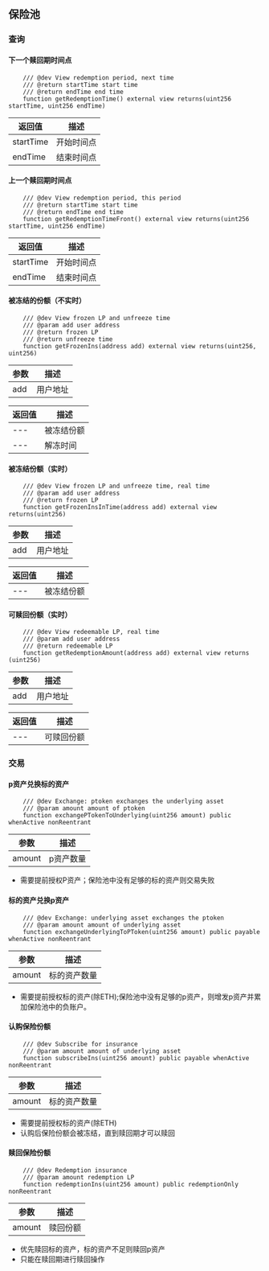 ## 保险池

### 查询

#### 下一个赎回期时间点

```
    /// @dev View redemption period, next time
    /// @return startTime start time
    /// @return endTime end time
    function getRedemptionTime() external view returns(uint256 startTime, uint256 endTime)
```
返回值 | 描述
---|---
startTime | 开始时间点
endTime | 结束时间点

#### 上一个赎回期时间点

```
    /// @dev View redemption period, this period
    /// @return startTime start time
    /// @return endTime end time
    function getRedemptionTimeFront() external view returns(uint256 startTime, uint256 endTime)
```
返回值 | 描述
---|---
startTime | 开始时间点
endTime | 结束时间点

#### 被冻结的份额（不实时）

```
    /// @dev View frozen LP and unfreeze time
    /// @param add user address
    /// @return frozen LP
    /// @return unfreeze time
    function getFrozenIns(address add) external view returns(uint256, uint256)
```
参数 | 描述
---|---
add | 用户地址

返回值 | 描述
---|---
--- | 被冻结份额
--- | 解冻时间

#### 被冻结份额（实时）

```
    /// @dev View frozen LP and unfreeze time, real time
    /// @param add user address
    /// @return frozen LP
    function getFrozenInsInTime(address add) external view returns(uint256)
```
参数 | 描述
---|---
add | 用户地址

返回值 | 描述
---|---
--- | 被冻结份额

#### 可赎回份额（实时）

```
    /// @dev View redeemable LP, real time
    /// @param add user address
    /// @return redeemable LP
    function getRedemptionAmount(address add) external view returns (uint256)
```
参数 | 描述
---|---
add | 用户地址

返回值 | 描述
---|---
--- | 可赎回份额



### 交易

#### p资产兑换标的资产

```
    /// @dev Exchange: ptoken exchanges the underlying asset
    /// @param amount amount of ptoken
    function exchangePTokenToUnderlying(uint256 amount) public whenActive nonReentrant
```

参数 | 描述
---|---
amount | p资产数量

- 需要提前授权P资产；保险池中没有足够的标的资产则交易失败

#### 标的资产兑换p资产

```
    /// @dev Exchange: underlying asset exchanges the ptoken
    /// @param amount amount of underlying asset
    function exchangeUnderlyingToPToken(uint256 amount) public payable whenActive nonReentrant
```

参数 | 描述
---|---
amount | 标的资产数量

- 需要提前授权标的资产(除ETH);保险池中没有足够的p资产，则增发p资产并累加保险池中的负账户。

#### 认购保险份额

```
    /// @dev Subscribe for insurance
    /// @param amount amount of underlying asset
    function subscribeIns(uint256 amount) public payable whenActive nonReentrant
```

参数 | 描述
---|---
amount | 标的资产数量

- 需要提前授权标的资产(除ETH)
- 认购后保险份额会被冻结，直到赎回期才可以赎回

#### 赎回保险份额
```
    /// @dev Redemption insurance
    /// @param amount redemption LP
    function redemptionIns(uint256 amount) public redemptionOnly nonReentrant
```
参数 | 描述
---|---
amount | 赎回份额

- 优先赎回标的资产，标的资产不足则赎回p资产
- 只能在赎回期进行赎回操作